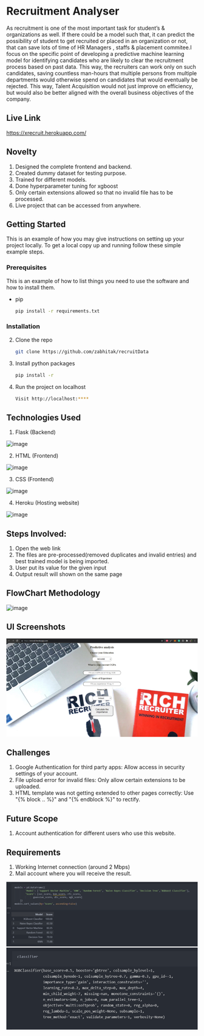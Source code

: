 # Recruitment Analyser

As recruitment is one of the most important task for student’s & organizations as well. If there could be a model such that, it can predict the possibility of student to get recruited or placed in an organization or not, that can save lots of time of HR Managers , staffs & placement commitee.I focus on the specific point of developing a predictive machine learning model for identifying candidates who are likely to clear the recruitment process based on past data. This way, the recruiters can work only on such candidates, saving countless man-hours that multiple persons from multiple departments would otherwise spend on candidates that would eventually be rejected. This way, Talent Acquisition would not just improve on efficiency, but would also be better aligned with the overall business objectives of the company.

## Live Link

https://xrecruit.herokuapp.com/

## Novelty

1. Designed the complete frontend and backend.
2. Created dummy dataset for testing purpose.
3. Trained for different models.
4. Done hyperparameter tuning for xgboost
5. Only certain extensions allowed so that no invalid file has to be processed.
6. Live project that can be accessed from anywhere. 

## Getting Started

This is an example of how you may give instructions on setting up your project locally.
To get a local copy up and running follow these simple example steps.

### Prerequisites

This is an example of how to list things you need to use the software and how to install them.
* pip
  ```sh
  pip install -r requirements.txt
  ```
### Installation

2. Clone the repo
   ```sh
   git clone https://github.com/zabhitak/recruitData
   ```
3. Install python packages
   ```sh
   pip install -r 
   ```
4. Run the project on localhost
   ```sh
   Visit http://localhost:****
   
   ```


## Technologies Used
1. Flask (Backend) 

![image](https://user-images.githubusercontent.com/42894689/133317407-dc868f47-fbcb-4799-be73-b25313e65b0d.png)

2. HTML (Frontend)

![image](https://user-images.githubusercontent.com/42894689/133317464-d798e31b-8622-46be-909c-a264e34b7d31.png)

3. CSS (Frontend)

![image](https://user-images.githubusercontent.com/42894689/133317498-05875c94-9f66-47c4-b2d3-bc5a09d1361b.png)

4. Heroku (Hosting website)

![image](https://user-images.githubusercontent.com/42894689/133317602-42753fcb-f12e-45b5-8983-715964902754.png)

## Steps Involved:

1. Open the web link
2. The files are pre-processed(removed duplicates and invalid entries) and best trained model is being imported.
3. User put its value for the given input
4. Output result will shown on the same page

## FlowChart Methodology

![image](https://user-images.githubusercontent.com/42894689/133927874-325233e7-5954-4c67-aa4c-ac148425976f.png)

## UI Screenshots

<img src="https://github.com/zabhitak/recruitData/blob/master/Screenshot/ui.PNG"  align="center" alt=""/>



## Challenges

1. Google Authentication for third party apps: Allow access in security settings of your account.
2. File upload error for invalid files: Only allow certain extensions to be uploaded.
3. HTML template was not getting extended to other pages correctly: Use "{% block .. %}" and "{% endblock %}" to rectify.

## Future Scope

1. Account authentication for different users who use this website.

## Requirements

1. Working Internet connection (around 2 Mbps)
2. Mail account where you will receive the result.



<img src="https://github.com/zabhitak/recruitData/blob/master/Screenshot/models.PNG" alt=""/>


<img src="https://github.com/zabhitak/recruitData/blob/master/Screenshot/hyper.PNG"  alt=""/>


